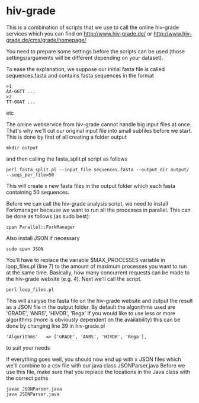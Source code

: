 # hiv-grade

This is a combination of scripts that we use to call the online hiv-grade services which you can find on http://www.hiv-grade.de/ or http://www.hiv-grade.de/cms/grade/homepage/

You need to prepare some settings before the scripts can be used (those settings/arguments will be different depending on your dataset).

To ease the explanation, we suppose our initial fasta file is called sequences.fasta and contains fasta sequences in the format

```
>1
AA-GGTT ...
>2
TT-GGAT ...
```

etc

The online webservice from hiv-grade cannot handle big input files at once. That's why we'll cut our original input file into small subfiles before we start.
This is done by first of all creating a folder output
```
mkdir output
```
and then calling the fasta_split.pl script as follows
```
perl fasta_split.pl --input_file sequences.fasta --output_dir output/ --seqs_per_file=50
```

This will create x new fasta files in the output folder which each fasta containing 50 sequences.

Before we can call the hiv-grade analysis script, we need to install Forkmanager because we want to run all the processes in parallel.
This can be done as follows (as sudo best):
```
cpan Parallel::ForkManager
```
Also install JSON if necessary
```
sudo cpan JSON
```


You'll have to replace the variable $MAX_PROCESSES variable in loop_files.pl (line 7) to the amount of maximum processes you want to run at the same time. Basically, how many concurrent requests can be made to the hiv-grade website (e.g. 4).
Next we'll call the script.
```
perl loop_files.pl
```

This will analyse the fasta file on the hiv-grade website and output the result as a JSON file in the output folder.
By default the algorithms used are 'GRADE', 'ANRS', 'HIVDB', 'Rega'
If you would like to use less or more algorithms (more is obviously dependent on the availability) this can be done by changing line 39 in hiv-grade.pl
```
'Algorithms'   => ['GRADE', 'ANRS', 'HIVDB', 'Rega'],
```
to suit your needs

If everything goes well, you should now end up with x JSON files which we'll combine to a csv file with our java class JSONParser.java
Before we use this file, make sure that you replace the locations in the Java class with the correct paths
```
javac JSONParser.java
java JSONParser.java
```
